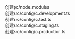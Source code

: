 创建pc/node_modules  
创建src/config/c.development.ts  
创建src/config/c.test.ts  
创建src/config/c.staging.ts  
创建src/config/c.production.ts  